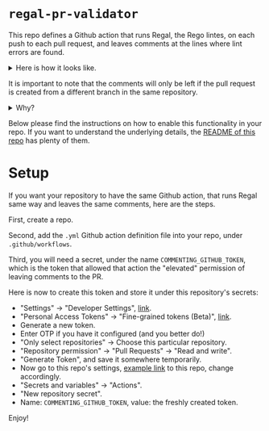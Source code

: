 # `regal-pr-validator`

This repo defines a Github action that runs Regal, the Rego lintes, on each push to each pull request, and leaves comments at the lines where lint errors are found.

<details>
  <summary>Here is how it looks like.</summary>
  
  ![image](https://github.com/dkorolev/regal-pr-validator/assets/2159447/f23a90a3-6fb9-4be4-827c-16f10f42a5a1)

</details>

It is important to note that the comments will only be left if the pull request is created from a different branch in the same repository.

<details>
  <summary>Why?</summary>

  If a pull request is created from a fork, the token that is granted permissions to leave comments to the PR will not be present in the context of the action that is being run.

  And, somehow, the default `GITHUB_TOKEN`, that is provided to any Github action that is run, does not have the `"Pull Requests"` permission enabled by default.

</details>

  Below please find the instructions on how to enable this functionality in your repo. If you want to understand the underlying details, the [README of this repo](https://github.com/dkorolev/tmp-gh-action-pr-context) has plenty of them.

# Setup

If you want your repository to have the same Github action, that runs Regal same way and leaves the same comments, here are the steps.

First, create a repo.

Second, add the `.yml` Github action definition file into your repo, under `.github/workflows`.

Third, you will need a secret, under the name `COMMENTING_GITHUB_TOKEN`, which is the token that allowed that action the "elevated" permission of leaving comments to the PR.

Here is now to create this token and store it under this repository's secrets:

* "Settings" -> "Developer Settings", [link](https://github.com/settings/apps).
* "Personal Access Tokens" -> "Fine-grained tokens (Beta)", [link](https://github.com/settings/tokens?type=beta).
* Generate a new token.
* Enter OTP if you have it configured (and you better do!)
* "Only select repositories" -> Choose this particular repository.
* "Repository permission" -> "Pull Requests" -> "Read and write".
* "Generate Token", and save it somewhere temporarily.
* Now go to this repo's settings, [example link](https://github.com/dkorolev/regal-pr-validator/settings) to this repo, change accordingly.
* "Secrets and variables" -> "Actions".
* "New repository secret".
* Name: `COMMENTING_GITHUB_TOKEN`, value: the freshly created token.

Enjoy!
